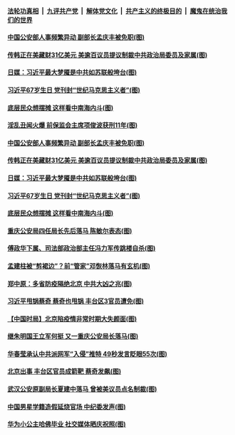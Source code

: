####  [法轮功真相](../../../../basic/blob/master/README.md?t=06170202) &nbsp;|&nbsp; [九评共产党](../../../../9ping.md/blob/master/README.md?t=06170202) &nbsp;|&nbsp; [解体党文化](../../../../jtdwh.md/blob/master/README.md?t=06170202)  &nbsp;|&nbsp; [共产主义的终极目的](../../../../gczydzjmd.md/blob/master/README.md?t=06170202) &nbsp;|&nbsp; [魔鬼在统治我们的世界](../../../../mgztzwmdsj.md/blob/master/README.md?t=06170202) 

#### [中国公安部人事频繁异动 副部长孟庆丰被免职(图)](../pages/p2/936719.md?t=06170202) 


#### [传韩正在美藏财31亿美元 美逾百议员提议制裁中共政治局委员及家属(图)](../pages/p2/936692.md?t=06170202) 

#### [日媒：习近平最大梦魇是中共如苏联般垮台(图)](../pages/p2/936647.md?t=06170202) 

#### [习近平67岁生日 党刊封“世纪马克思主义者”(图)](../pages/p2/936635.md?t=06170202) 

#### [底层民众想摆摊 这样看中南海内斗(图)](../pages/p2/936615.md?t=06170202) 

#### [淫乱丑闻火爆 前保监会主席项俊波获刑11年(图)](../pages/p2/936740.md?t=06170202) 

#### [中国公安部人事频繁异动 副部长孟庆丰被免职(图)](../pages/p2/936719.md?t=06170202) 


#### [传韩正在美藏财31亿美元 美逾百议员提议制裁中共政治局委员及家属(图)](../pages/p2/936692.md?t=06170202) 

#### [日媒：习近平最大梦魇是中共如苏联般垮台(图)](../pages/p2/936647.md?t=06170202) 

#### [习近平67岁生日 党刊封“世纪马克思主义者”(图)](../pages/p2/936635.md?t=06170202) 

#### [底层民众想摆摊 这样看中南海内斗(图)](../pages/p2/936615.md?t=06170202) 

#### [重庆公安局四任局长先后落马 陈敏尔表态(图)](../pages/p2/936613.md?t=06170202) 

#### [傅政华下属、司法部政治部主任冯力军传跳楼自杀(图)](../pages/p2/936584.md?t=06170202) 

#### [孟建柱被“剪裙边”？前“管家”邓恢林落马有玄机(图)](../pages/p2/936571.md?t=06170202) 

#### [郑中原：多省防疫隔绝北京 中共大凶之兆(图)](../pages/p2/936533.md?t=06170202) 

#### [习近平甩锅蔡奇 蔡奇也甩锅 丰台区3官员遭免(图)](../pages/p2/936569.md?t=06170202) 

#### [【中国时局】北京陷疫情非常时期大失颜面(图)](../pages/p2/936508.md?t=06170202) 

#### [继朱明国王立军何挺 又一重庆公安局长落马(图)](../pages/p2/936531.md?t=06170202) 

#### [华春莹承认中共派网军“入侵”推特 49秒发言眨眼55次(图)](../pages/p2/936498.md?t=06170202) 

#### [北京出事 丰台区官员成箭靶 蔡奇发飙(图)](../pages/p2/936501.md?t=06170202) 

#### [武汉公安原副局长夏建中落马 曾被美议员点名制裁(图)](../pages/p2/936478.md?t=06170202) 


#### [中国男星学籍造假延烧官场 中纪委发声(图)](../pages/p2/936442.md?t=06170202) 

#### [华为小公主哈佛毕业 社交媒体晒庆祝照(图)](../pages/p2/936422.md?t=06170202) 

